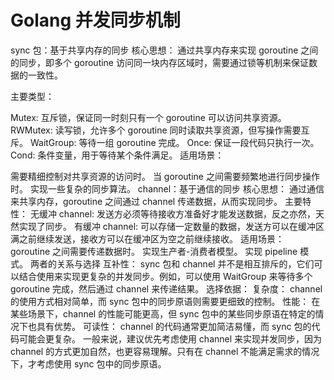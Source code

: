 

# Golang 并发同步机制
sync 包：基于共享内存的同步
核心思想： 通过共享内存来实现 goroutine 之间的同步，即多个 goroutine 访问同一块内存区域时，需要通过锁等机制来保证数据的一致性。

主要类型：

Mutex: 互斥锁，保证同一时刻只有一个 goroutine 可以访问共享资源。
RWMutex: 读写锁，允许多个 goroutine 同时读取共享资源，但写操作需要互斥。
WaitGroup: 等待一组 goroutine 完成。
Once: 保证一段代码只执行一次。
Cond: 条件变量，用于等待某个条件满足。
适用场景：

需要精细控制对共享资源的访问时。
当 goroutine 之间需要频繁地进行同步操作时。
实现一些复杂的同步算法。
channel：基于通信的同步
核心思想： 通过通信来共享内存，goroutine 之间通过 channel 传递数据，从而实现同步。
主要特性：
无缓冲 channel: 发送方必须等待接收方准备好才能发送数据，反之亦然，天然实现了同步。
有缓冲 channel: 可以存储一定数量的数据，发送方可以在缓冲区满之前继续发送，接收方可以在缓冲区为空之前继续接收。
适用场景：
goroutine 之间需要传递数据时。
实现生产者-消费者模型。
实现 pipeline 模式。
两者的关系与选择
互补性： sync 包和 channel 并不是相互排斥的，它们可以结合使用来实现更复杂的并发同步。例如，可以使用 WaitGroup 来等待多个 goroutine 完成，然后通过 channel 来传递结果。
选择依据：
复杂度： channel 的使用方式相对简单，而 sync 包中的同步原语则需要更细致的控制。
性能： 在某些场景下，channel 的性能可能更高，但 sync 包中的某些同步原语在特定的情况下也具有优势。
可读性： channel 的代码通常更加简洁易懂，而 sync 包的代码可能会更复杂。
一般来说，建议优先考虑使用 channel 来实现并发同步，因为 channel 的方式更加自然，也更容易理解。只有在 channel 不能满足需求的情况下，才考虑使用 sync 包中的同步原语。